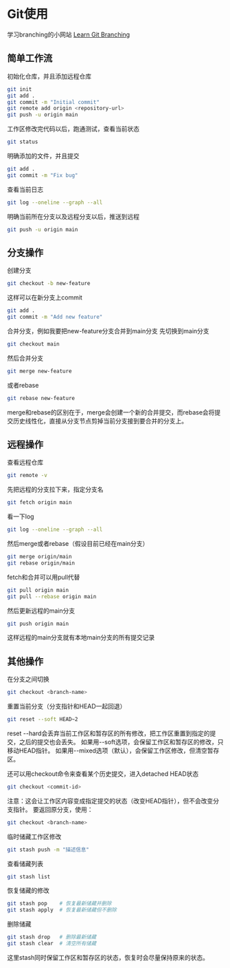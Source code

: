 # Git使用

学习branching的小网站 [Learn Git Branching](https://learngitbranching.js.org/)

## 简单工作流

初始化仓库，并且添加远程仓库

```bash
git init
git add .
git commit -m "Initial commit"
git remote add origin <repository-url>
git push -u origin main
```

工作区修改完代码以后，跑通测试，查看当前状态

```bash
git status
```

明确添加的文件，并且提交

```bash
git add .
git commit -m "Fix bug"
```

查看当前日志

```bash
git log --oneline --graph --all
```

明确当前所在分支以及远程分支以后，推送到远程

```bash
git push -u origin main
```

## 分支操作

创建分支

```bash
git checkout -b new-feature
```

这样可以在新分支上commit

```bash
git add .
git commit -m "Add new feature"
```

合并分支，例如我要把new-feature分支合并到main分支
先切换到main分支

```bash
git checkout main
```

然后合并分支

```bash
git merge new-feature
```

或者rebase

```bash
git rebase new-feature
```

merge和rebase的区别在于，merge会创建一个新的合并提交，而rebase会将提交历史线性化，直接从分支节点剪掉当前分支接到要合并的分支上。

## 远程操作

查看远程仓库

```bash
git remote -v
```

先把远程的分支拉下来，指定分支名

```bash
git fetch origin main
```

看一下log

```bash
git log --oneline --graph --all
```

然后merge或者rebase（假设目前已经在main分支）

```bash
git merge origin/main
git rebase origin/main
```

fetch和合并可以用pull代替

```bash
git pull origin main
git pull --rebase origin main
```

然后更新远程的main分支

```bash
git push origin main
```

这样远程的main分支就有本地main分支的所有提交记录

## 其他操作

在分支之间切换

```bash
git checkout <branch-name>
```

重置当前分支（分支指针和HEAD一起回退）

```bash
git reset --soft HEAD~2
```

reset --hard会丢弃当前工作区和暂存区的所有修改，把工作区重置到指定的提交，之后的提交也会丢失。
如果用--soft选项，会保留工作区和暂存区的修改，只移动HEAD指针。
如果用--mixed选项（默认），会保留工作区修改，但清空暂存区。

还可以用checkout命令来查看某个历史提交，进入detached HEAD状态

```bash
git checkout <commit-id>
```

注意：这会让工作区内容变成指定提交的状态（改变HEAD指针），但不会改变分支指针。
要返回原分支，使用：

```bash
git checkout <branch-name>
```

临时储藏工作区修改

```bash
git stash push -m "描述信息"
```

查看储藏列表

```bash
git stash list
```

恢复储藏的修改

```bash
git stash pop    # 恢复最新储藏并删除
git stash apply  # 恢复最新储藏但不删除
```

删除储藏

```bash
git stash drop   # 删除最新储藏
git stash clear  # 清空所有储藏
```

这里stash同时保留工作区和暂存区的状态，恢复时会尽量保持原来的状态。
